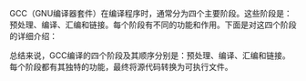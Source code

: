 GCC（GNU编译器套件）在编译程序时，通常分为四个主要阶段。这些阶段是：预处理、编译、汇编和链接。每个阶段有不同的功能和作用。下面是对这四个阶段的详细介绍：







总结来说，GCC编译的四个阶段及其顺序分别是：预处理、编译、汇编和链接。每个阶段都有其独特的功能，最终将源代码转换为可执行文件。